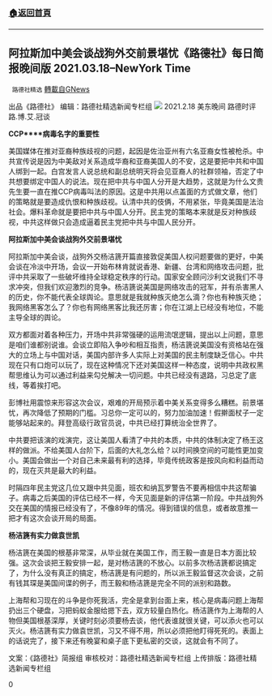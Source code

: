 ###  [:house:返回首頁](https://github.com/ourhimalayas/txt)
---

## 阿拉斯加中美会谈战狗外交前景堪忧《路德社》每日简报晚间版 2021.03.18–NewYork Time
` 路德社精选` [轉載自GNews](https://gnews.org/zh-hans/994849/)

出品《路德社》 编辑：路德社精选新闻专栏组
![]()![](https://gnews.org/wp-content/uploads/2021/03/WhatsApp-Image-2021-03-20-at-10.15.36-2.jpeg)
2021.2.18 美东晚间 路德时评 路.博.艾.冠谈

**CCP****病毒名字的重要性**

美国媒体在推对亚裔种族歧视的问题，起因是佐治亚州有六名亚裔女性被枪杀。中共宣传说是因为中美敌对关系造成华裔和亚裔美国人的不安，这是要把中共和中国人绑到一起。白宫发言人说总统和副总统明天将会见亚裔人的社群领袖，否定了中共想要绑定中国人的说法。现在把中共与中国人分开是大趋势，这就是为什么文贵先生要一直在推CCP病毒叫法的原因。这是中共用以点盖面的方式做文章，他们的策略就是要造成仇恨和种族歧视。认清中共的伎俩，不用紧张，毕竟美国是法治社会。爆料革命就是要把中共与中国人分开。民主党的策略本来就是反对种族歧视，中共这样做只会造成逼着民主党把中共与中国人民分开。

**阿拉斯加中美会谈战狗外交前景堪忧**

阿拉斯加中美会谈，战狗外交杨洁篪开篇直接敦促美国人权问题要做的更好，中美会谈在冷淡中开场，会议一开始布林肯就说香港、新疆、台湾和网络攻击问题，批评中共采取了一些破坏维持全球稳定秩序的行动。国家安全顾问沙利文说我们不寻求冲突，但我们欢迎激烈的竞争。杨洁篪说美国是网络攻击的冠军，并有杀害黑人的历史，你不能代表全球舆论。意思就是我就种族灭绝怎么滴？你也有种族灭绝；我网络黑客怎么了？你也有网络黑客比我还厉害；你在江湖上已经没有地位，不能主导全球的舆论。

双方都面对着各种压力，开场中共非常强硬的运用流氓逻辑，提出以上问题，意思是咱们谁都别说谁。会谈立即陷入争吵和相互指责，杨洁篪说美国没有资格站在强大的立场上与中国对话，美国内部许多人实际上对美国的民主制度缺乏信心。中共现在只有口炮可以玩了，现在这种情况下还对美国这样一种态度，说明中共政权黑帮思维认为可以通过利益来勾兑解决一切问题。中共已经没有退路，习总定了底线，等着挨打吧。

彭博社用震惊来形容这次会议，艰难的开局预示着中美关系变得多么糟糕。前景堪忧，再次降低了预期的门槛。习总你一定可以的，努力加油加速！假擀面杖子一定能够站起来的。拜登高级行政官员说，中共已经打算统治全世界了。

中共要把该演的戏演完，这让美国人看清了中共的本质，中共的体制决定了杨王这样的做派。不给美国人台阶下，后面的大礼怎么给？以时间换空间的可能性更加变小。美国会做出一个对自己未来最有利的选择，毕竟传统政客是按风向和利益而动的，现在灭共是最大的利益。

时隔四年民主党这几位又跟中共见面，班农和纳瓦罗警告不要再相信中共这帮骗子。病毒之后美国的评估已经不一样，今天见面是新的评估第一阶段。中共战狗外交在美国的情报已经没有了，不像89年的情况。得到错误的信息，或者故意推一把才有这次会谈开局的局面。

**杨洁篪有实力做袁世凯**

杨洁篪在美国的根基非常深，从毕业就在美国工作，而王毅一直是日本方面比较强。这次会谈把王毅安排一起，是对杨洁篪的不放心。以前多次杨洁篪都说搞定了，为什么没有真正的搞定，杨洁篪是有问题的，所以派王毅监督这次会谈，之前有钱其琛是美国间谍的例子，而王毅和杨洁篪是完全不同的派别和路数。

上海帮和习现在的斗争是你死我活，完全是拿到台面上来，核心是病毒问题上海帮扔出三个硬盘，习把蚂蚁金服给摁下去，双方较量白热化。杨洁篪作为上海帮的人物但美国根基深厚，关键时刻必须要杨去谈，他代表谁就很关键，可以添火也可以灭火。杨洁篪有实力做袁世凯，习又不得不用，所以必须把他盯得死死的。表面上的话说完了，接下来还有晚宴和桌子底下更私密的交谈，这就会有不同了。

文案：《路德社》简报组
审核校对：路德社精选新闻专栏组
上传排版：路德社精选新闻专栏组

0
